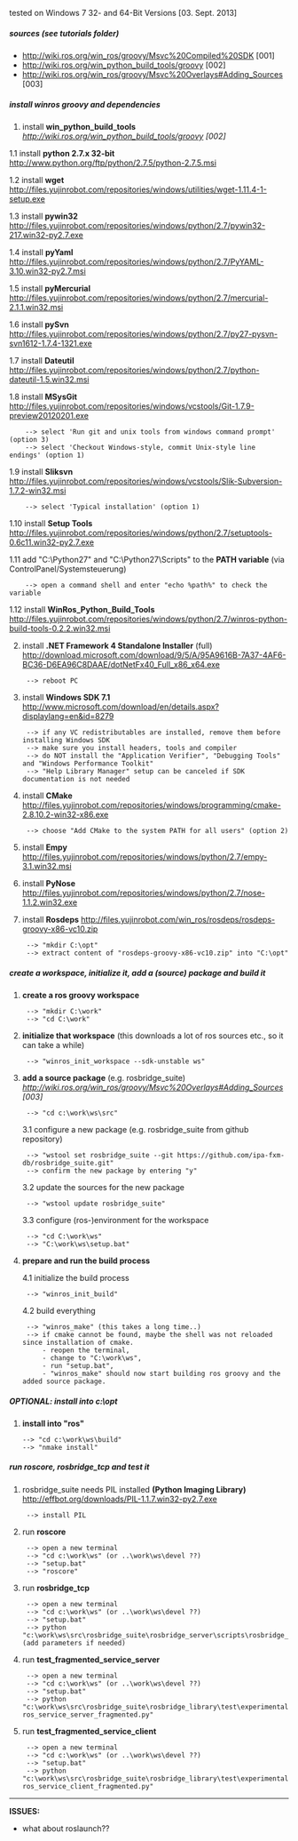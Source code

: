 tested on Windows 7 32- and 64-Bit Versions [03. Sept. 2013]

##### sources (see tutorials folder)
- http://wiki.ros.org/win_ros/groovy/Msvc%20Compiled%20SDK [001]
- http://wiki.ros.org/win_python_build_tools/groovy [002]
- http://wiki.ros.org/win_ros/groovy/Msvc%20Overlays#Adding_Sources [003]

##### install winros groovy and dependencies
1. install **win_python_build_tools** _http://wiki.ros.org/win_python_build_tools/groovy [002]_

 1.1 install **python 2.7.x 32-bit** http://www.python.org/ftp/python/2.7.5/python-2.7.5.msi
 
 1.2 install **wget** http://files.yujinrobot.com/repositories/windows/utilities/wget-1.11.4-1-setup.exe

 1.3 install **pywin32** http://files.yujinrobot.com/repositories/windows/python/2.7/pywin32-217.win32-py2.7.exe

 1.4 install **pyYaml** http://files.yujinrobot.com/repositories/windows/python/2.7/PyYAML-3.10.win32-py2.7.msi

 1.5 install **pyMercurial** http://files.yujinrobot.com/repositories/windows/python/2.7/mercurial-2.1.1.win32.msi

 1.6 install **pySvn** http://files.yujinrobot.com/repositories/windows/python/2.7/py27-pysvn-svn1612-1.7.4-1321.exe

 1.7 install **Dateutil** http://files.yujinrobot.com/repositories/windows/python/2.7/python-dateutil-1.5.win32.msi

 1.8 install **MSysGit** http://files.yujinrobot.com/repositories/windows/vcstools/Git-1.7.9-preview20120201.exe
 
		--> select 'Run git and unix tools from windows command prompt' (option 3) 
		--> select 'Checkout Windows-style, commit Unix-style line endings' (option 1)

 1.9 install **Sliksvn** http://files.yujinrobot.com/repositories/windows/vcstools/Slik-Subversion-1.7.2-win32.msi

		--> select 'Typical installation' (option 1)

 1.10 install **Setup Tools** http://files.yujinrobot.com/repositories/windows/python/2.7/setuptools-0.6c11.win32-py2.7.exe

 1.11 add "C:\Python27" and "C:\Python27\Scripts" to the **PATH variable** (via ControlPanel/Systemsteuerung)

		--> open a command shell and enter "echo %path%" to check the variable
 
 1.12 install **WinRos_Python_Build_Tools** http://files.yujinrobot.com/repositories/windows/python/2.7/winros-python-build-tools-0.2.2.win32.msi

2. install **.NET Framework 4 Standalone Installer** (full) http://download.microsoft.com/download/9/5/A/95A9616B-7A37-4AF6-BC36-D6EA96C8DAAE/dotNetFx40_Full_x86_x64.exe

		--> reboot PC

3. install **Windows SDK 7.1** http://www.microsoft.com/download/en/details.aspx?displaylang=en&id=8279

		--> if any VC redistributables are installed, remove them before installing Windows SDK
		--> make sure you install headers, tools and compiler
		--> do NOT install the "Application Verifier", "Debugging Tools" and "Windows Performance Toolkit"
		--> "Help Library Manager" setup can be canceled if SDK documentation is not needed

4. install **CMake** http://files.yujinrobot.com/repositories/windows/programming/cmake-2.8.10.2-win32-x86.exe

		--> choose "Add CMake to the system PATH for all users" (option 2)
		
5. install **Empy** http://files.yujinrobot.com/repositories/windows/python/2.7/empy-3.1.win32.msi

6. install **PyNose** http://files.yujinrobot.com/repositories/windows/python/2.7/nose-1.1.2.win32.exe

7. install **Rosdeps** http://files.yujinrobot.com/win_ros/rosdeps/rosdeps-groovy-x86-vc10.zip

		--> "mkdir C:\opt"
		--> extract content of "rosdeps-groovy-x86-vc10.zip" into "C:\opt"

##### create a workspace, initialize it, add a (source) package and build it
1. **create a ros groovy workspace**

		--> "mkdir C:\work"
		--> "cd C:\work"

2. **initialize that workspace** (this downloads a lot of ros sources etc., so it can take a while)

		--> "winros_init_workspace --sdk-unstable ws"

3. **add a source package** (e.g. rosbridge_suite) _http://wiki.ros.org/win_ros/groovy/Msvc%20Overlays#Adding_Sources [003]_

		--> "cd c:\work\ws\src"

   3.1		configure a new package (e.g. rosbridge_suite from github repository)

		--> "wstool set rosbridge_suite --git https://github.com/ipa-fxm-db/rosbridge_suite.git"
		--> confirm the new package by entering "y"
			
   3.2		update the sources for the new package

		--> "wstool update rosbridge_suite"
			
   3.3		configure (ros-)environment for the workspace

		--> "cd C:\work\ws"
		--> "C:\work\ws\setup.bat"
		
4. **prepare and run the build process**

   4.1 initialize the build process

		--> "winros_init_build"
			
   4.2 build everything

		--> "winros_make" (this takes a long time..)
		--> if cmake cannot be found, maybe the shell was not reloaded since installation of cmake.
			- reopen the terminal,
			- change to "C:\work\ws",
			- run "setup.bat",
			- "winros_make" should now start building ros groovy and the added source package.
				
##### OPTIONAL: install into c:\opt
1.	**install into "ros"**

		--> "cd c:\work\ws\build"
		--> "nmake install"

##### run roscore, rosbridge_tcp and test it
1. rosbridge_suite needs PIL installed **(Python Imaging Library)** http://effbot.org/downloads/PIL-1.1.7.win32-py2.7.exe

		--> install PIL 

2. run **roscore**

		--> open a new terminal
		--> "cd c:\work\ws" (or ..\work\ws\devel ??)
		--> "setup.bat"
		--> "roscore"

3. run **rosbridge_tcp**

		--> open a new terminal
		--> "cd c:\work\ws" (or ..\work\ws\devel ??)
		--> "setup.bat"
		--> python "c:\work\ws\src\rosbridge_suite\rosbridge_server\scripts\rosbridge_tcp.py" (add parameters if needed)

4. run **test_fragmented_service_server**

		--> open a new terminal
		--> "cd c:\work\ws" (or ..\work\ws\devel ??)
		--> "setup.bat"
		--> python "c:\work\ws\src\rosbridge_suite\rosbridge_library\test\experimental\fragmentation+srv+tcp\test_non-ros_service_server_fragmented.py"

5. run **test_fragmented_service_client**

		--> open a new terminal
		--> "cd c:\work\ws" (or ..\work\ws\devel ??)
		--> "setup.bat"
		--> python "c:\work\ws\src\rosbridge_suite\rosbridge_library\test\experimental\fragmentation+srv+tcp\test_non-ros_service_client_fragmented.py"

---

**ISSUES:**
- what about roslaunch??
